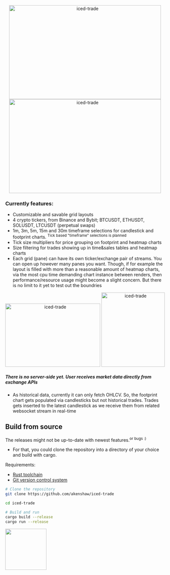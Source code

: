 <div align="center">
  <img height="297" width="480" alt="iced-trade" src="https://github.com/user-attachments/assets/79bd0f07-d97c-4186-921f-2e726dcb2c00">
  <img height="297" width="480" alt="iced-trade" src="https://github.com/user-attachments/assets/c862ba41-71f9-411d-bfe4-97f716c36b56">
</div>

### Currently features:
- Customizable and savable grid layouts
- 4 crypto tickers, from Binance and Bybit; BTCUSDT, ETHUSDT, SOLUSDT, LTCUSDT (perpetual swaps)
- 1m, 3m, 5m, 15m and 30m timeframe selections for candlestick and footprint charts. <sup>Tick based "timeframe" selections is planned</sup>
- Tick size multipliers for price grouping on footprint and heatmap charts
- Size filtering for trades showing up in time&sales tables and heatmap charts
- Each grid (pane) can have its own ticker/exchange pair of streams. You can open up however many panes you want. Though, if for example the layout is filled with more than a reasonable amount of heatmap charts, via the most cpu time demanding chart instance between renders, then performance/resource usage might become a slight concern. But there is no limit to it yet to test out the boundries

<div align="center">
  <img height="200" width="300" alt="iced-trade" src="https://github.com/user-attachments/assets/89894672-4ad6-41a2-ab7f-84c5acdb76a9">
  <img height="235" width="200" alt="iced-trade" src="https://github.com/user-attachments/assets/a93ff39f-e80a-4f87-a99b-d4582f4bb818">
</div>

##### There is no server-side yet. User receives market data directly from exchange APIs
- As historical data, currently it can only fetch OHLCV. So, the footprint chart gets populated via candlesticks but not historical trades. Trades gets inserted to the latest candlestick as we receive them from related websocket stream in real-time

## Build from source
The releases might not be up-to-date with newest features.<sup>or bugs :)</sup>
- For that, you could
clone the repository into a directory of your choice and build with cargo.

Requirements:
- [Rust toolchain](https://www.rust-lang.org/tools/install)
- [Git version control system](https://git-scm.com/)

```bash
# Clone the repository
git clone https://github.com/akenshaw/iced-trade

cd iced-trade

# Build and run
cargo build --release
cargo run --release
```

<a href="https://github.com/iced-rs/iced">
  <img src="https://gist.githubusercontent.com/hecrj/ad7ecd38f6e47ff3688a38c79fd108f0/raw/74384875ecbad02ae2a926425e9bcafd0695bade/color.svg" width="130px">
</a>

